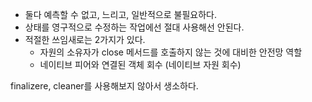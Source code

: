 * 둘다 예측할 수 없고, 느리고, 일반적으로 불필요하다.
* 상태를 영구적으로 수정하는 작업에선 절대 사용해선 안된다.
* 적절한 쓰임새로는 2가지가 있다.
  * 자원의 소유자가 close 메서드를 호출하지 않는 것에 대비한 안전망 역할
  * 네이티브 피어와 연결된 객체 회수 (네이티브 자원 회수)

finalizere, cleaner를 사용해보지 않아서 생소하다.
